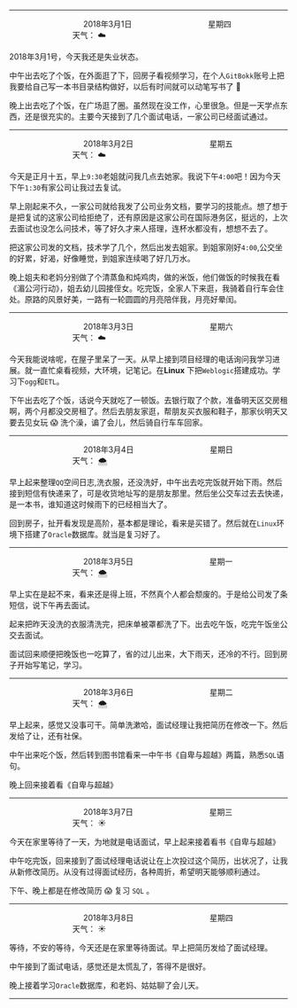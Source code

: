 ***
&nbsp;&nbsp;&nbsp;&nbsp;&nbsp;&nbsp;&nbsp;&nbsp;&nbsp;&nbsp;&nbsp;&nbsp;&nbsp;&nbsp;&nbsp;&nbsp;&nbsp;&nbsp;
&nbsp;&nbsp;&nbsp;&nbsp;&nbsp;&nbsp;&nbsp;&nbsp;&nbsp;&nbsp;&nbsp;&nbsp;&nbsp;&nbsp;           2018年3月1日
&nbsp;&nbsp;&nbsp;&nbsp;&nbsp;&nbsp;&nbsp;&nbsp;&nbsp;&nbsp;&nbsp;&nbsp;&nbsp;&nbsp;&nbsp;&nbsp;&nbsp;&nbsp;
&nbsp;&nbsp;&nbsp;&nbsp;&nbsp;&nbsp;&nbsp;&nbsp;&nbsp;&nbsp;&nbsp;&nbsp;&nbsp;&nbsp;                星期四
&nbsp;&nbsp;&nbsp;&nbsp;&nbsp;&nbsp;&nbsp;&nbsp;&nbsp;&nbsp;&nbsp;&nbsp;&nbsp;&nbsp;&nbsp;&nbsp;&nbsp;&nbsp;
&nbsp;&nbsp;&nbsp;&nbsp;&nbsp;&nbsp;&nbsp;&nbsp;&nbsp;&nbsp;&nbsp;&nbsp;&nbsp;&nbsp;&nbsp;&nbsp;&nbsp;&nbsp;
&nbsp;&nbsp;&nbsp;&nbsp;&nbsp;&nbsp;&nbsp;&nbsp;&nbsp;                                       天气： :cloud:


2018年3月1号，今天我还是失业状态。

中午出去吃了个饭，在外面逛了下，回房子看视频学习，在个人`GitBokk`账号上把我要给自己写一本书目录结构做好，以后有时间就可以动笔写书了 :ghost:

晚上出去吃了个饭，在广场逛了圈。虽然现在没工作，心里很急。但是一天学点东西，还是很充实的。主要今天接到了几个面试电话，一家公司已经面试通过。


***
&nbsp;&nbsp;&nbsp;&nbsp;&nbsp;&nbsp;&nbsp;&nbsp;&nbsp;&nbsp;&nbsp;&nbsp;&nbsp;&nbsp;&nbsp;&nbsp;&nbsp;&nbsp;
&nbsp;&nbsp;&nbsp;&nbsp;&nbsp;&nbsp;&nbsp;&nbsp;&nbsp;&nbsp;&nbsp;&nbsp;&nbsp;&nbsp;           2018年3月2日
&nbsp;&nbsp;&nbsp;&nbsp;&nbsp;&nbsp;&nbsp;&nbsp;&nbsp;&nbsp;&nbsp;&nbsp;&nbsp;&nbsp;&nbsp;&nbsp;&nbsp;&nbsp;
&nbsp;&nbsp;&nbsp;&nbsp;&nbsp;&nbsp;&nbsp;&nbsp;&nbsp;&nbsp;&nbsp;&nbsp;&nbsp;&nbsp;                星期五
&nbsp;&nbsp;&nbsp;&nbsp;&nbsp;&nbsp;&nbsp;&nbsp;&nbsp;&nbsp;&nbsp;&nbsp;&nbsp;&nbsp;&nbsp;&nbsp;&nbsp;&nbsp;
&nbsp;&nbsp;&nbsp;&nbsp;&nbsp;&nbsp;&nbsp;&nbsp;&nbsp;&nbsp;&nbsp;&nbsp;&nbsp;&nbsp;&nbsp;&nbsp;&nbsp;&nbsp;
&nbsp;&nbsp;&nbsp;&nbsp;&nbsp;&nbsp;&nbsp;&nbsp;&nbsp;                                       天气： :cloud:

今天是正月十五，早上`9:30`老姐就问我几点去她家。我说下午`4:00`吧！因为今天下午`1:30`有家公司让我过去复试。

早上刚起来不久，一家公司就给我发了公司业务文档，要学习的技能点。想了想于是把复试的这家公司给拒绝了，还有原因是这家公司在国际港务区，挺远的，上次去面试也没怎么问技术，等了好久才来人搭理，连杯水都没有，想想不去了。

把这家公司发的文档，技术学了几个，然后出发去姐家。到姐家刚好`4:00`,公交坐的好累，好渴，好像睡觉，到姐家连续喝了好几万水。

晚上姐夫和老妈分别做了个清蒸鱼和炖鸡肉，做的米饭，他们做饭的时候我在看《湄公河行动》，姐去幼儿园接侄女。吃完饭，全家人下来逛，我骑着自行车会住处。原路的风景好美，一路有一轮圆圆的月亮陪伴我，月亮好晕闰。

***
&nbsp;&nbsp;&nbsp;&nbsp;&nbsp;&nbsp;&nbsp;&nbsp;&nbsp;&nbsp;&nbsp;&nbsp;&nbsp;&nbsp;&nbsp;&nbsp;&nbsp;&nbsp;
&nbsp;&nbsp;&nbsp;&nbsp;&nbsp;&nbsp;&nbsp;&nbsp;&nbsp;&nbsp;&nbsp;&nbsp;&nbsp;&nbsp;           2018年3月3日
&nbsp;&nbsp;&nbsp;&nbsp;&nbsp;&nbsp;&nbsp;&nbsp;&nbsp;&nbsp;&nbsp;&nbsp;&nbsp;&nbsp;&nbsp;&nbsp;&nbsp;&nbsp;
&nbsp;&nbsp;&nbsp;&nbsp;&nbsp;&nbsp;&nbsp;&nbsp;&nbsp;&nbsp;&nbsp;&nbsp;&nbsp;&nbsp;                星期六
&nbsp;&nbsp;&nbsp;&nbsp;&nbsp;&nbsp;&nbsp;&nbsp;&nbsp;&nbsp;&nbsp;&nbsp;&nbsp;&nbsp;&nbsp;&nbsp;&nbsp;&nbsp;
&nbsp;&nbsp;&nbsp;&nbsp;&nbsp;&nbsp;&nbsp;&nbsp;&nbsp;&nbsp;&nbsp;&nbsp;&nbsp;&nbsp;&nbsp;&nbsp;&nbsp;&nbsp;
&nbsp;&nbsp;&nbsp;&nbsp;&nbsp;&nbsp;&nbsp;&nbsp;&nbsp;                                       天气： :cloud:



今天我能说啥呢，在屋子里呆了一天。从早上接到项目经理的电话询问我学习进展。就一直忙桌看视频，大环境，记笔记。在**Linux** 下把`Weblogic`搭建成功。学习下`ogg`和`ETL`。

下午出去吃了个饭，话说今天就吃了一顿饭。去银行取了个款，准备明天区交房租啊，两个月都没交房租了。然后去朋友家逛，帮朋友买衣服和鞋子，那家伙明天又要去见女玩 :scream: 洗个澡，谝了会儿，然后骑自行车车回家。


***
&nbsp;&nbsp;&nbsp;&nbsp;&nbsp;&nbsp;&nbsp;&nbsp;&nbsp;&nbsp;&nbsp;&nbsp;&nbsp;&nbsp;&nbsp;&nbsp;&nbsp;&nbsp;
&nbsp;&nbsp;&nbsp;&nbsp;&nbsp;&nbsp;&nbsp;&nbsp;&nbsp;&nbsp;&nbsp;&nbsp;&nbsp;&nbsp;           2018年3月4日
&nbsp;&nbsp;&nbsp;&nbsp;&nbsp;&nbsp;&nbsp;&nbsp;&nbsp;&nbsp;&nbsp;&nbsp;&nbsp;&nbsp;&nbsp;&nbsp;&nbsp;&nbsp;
&nbsp;&nbsp;&nbsp;&nbsp;&nbsp;&nbsp;&nbsp;&nbsp;&nbsp;&nbsp;&nbsp;&nbsp;&nbsp;&nbsp;                星期日
&nbsp;&nbsp;&nbsp;&nbsp;&nbsp;&nbsp;&nbsp;&nbsp;&nbsp;&nbsp;&nbsp;&nbsp;&nbsp;&nbsp;&nbsp;&nbsp;&nbsp;&nbsp;
&nbsp;&nbsp;&nbsp;&nbsp;&nbsp;&nbsp;&nbsp;&nbsp;&nbsp;&nbsp;&nbsp;&nbsp;&nbsp;&nbsp;&nbsp;&nbsp;&nbsp;&nbsp;
&nbsp;&nbsp;&nbsp;&nbsp;&nbsp;&nbsp;&nbsp;&nbsp;&nbsp;                                       天气： :cloud_with_snow:

早上起来整理`QQ`空间日志,洗衣服，还没洗好，中午出去吃完饭就开始下雨。然后接到短信有快递来了，可是收货地址写的是朋友那里。然后坐公交车过去去快递，是一本书，谁知道这时候雨下的已经相当大了。

回到房子，扯开看发现是高阶，基本都是理论，看来是买错了。然后就在`Linux`环境下搭建了`Oracle`数据库。就当是复习好了。


***
&nbsp;&nbsp;&nbsp;&nbsp;&nbsp;&nbsp;&nbsp;&nbsp;&nbsp;&nbsp;&nbsp;&nbsp;&nbsp;&nbsp;&nbsp;&nbsp;&nbsp;&nbsp;
&nbsp;&nbsp;&nbsp;&nbsp;&nbsp;&nbsp;&nbsp;&nbsp;&nbsp;&nbsp;&nbsp;&nbsp;&nbsp;&nbsp;           2018年3月5日
&nbsp;&nbsp;&nbsp;&nbsp;&nbsp;&nbsp;&nbsp;&nbsp;&nbsp;&nbsp;&nbsp;&nbsp;&nbsp;&nbsp;&nbsp;&nbsp;&nbsp;&nbsp;
&nbsp;&nbsp;&nbsp;&nbsp;&nbsp;&nbsp;&nbsp;&nbsp;&nbsp;&nbsp;&nbsp;&nbsp;&nbsp;&nbsp;                星期一
&nbsp;&nbsp;&nbsp;&nbsp;&nbsp;&nbsp;&nbsp;&nbsp;&nbsp;&nbsp;&nbsp;&nbsp;&nbsp;&nbsp;&nbsp;&nbsp;&nbsp;&nbsp;
&nbsp;&nbsp;&nbsp;&nbsp;&nbsp;&nbsp;&nbsp;&nbsp;&nbsp;&nbsp;&nbsp;&nbsp;&nbsp;&nbsp;&nbsp;&nbsp;&nbsp;&nbsp;
&nbsp;&nbsp;&nbsp;&nbsp;&nbsp;&nbsp;&nbsp;&nbsp;&nbsp;                                       天气： :cloud_with_snow:

早上实在是起不来，看来还是得上班，不然真个人都会颓废的。于是给公司发了条短信，说下午再去面试。

起来把昨天没洗的衣服清洗完，把床单被罩都洗了下。出去吃午饭，吃完午饭坐公交去面试。

面试回来顺便把晚饭也一吃算了，省的过儿出来，大下雨天，还冷的不行。回到房子开始写笔记，学习。


***
&nbsp;&nbsp;&nbsp;&nbsp;&nbsp;&nbsp;&nbsp;&nbsp;&nbsp;&nbsp;&nbsp;&nbsp;&nbsp;&nbsp;&nbsp;&nbsp;&nbsp;&nbsp;
&nbsp;&nbsp;&nbsp;&nbsp;&nbsp;&nbsp;&nbsp;&nbsp;&nbsp;&nbsp;&nbsp;&nbsp;&nbsp;&nbsp;           2018年3月6日
&nbsp;&nbsp;&nbsp;&nbsp;&nbsp;&nbsp;&nbsp;&nbsp;&nbsp;&nbsp;&nbsp;&nbsp;&nbsp;&nbsp;&nbsp;&nbsp;&nbsp;&nbsp;
&nbsp;&nbsp;&nbsp;&nbsp;&nbsp;&nbsp;&nbsp;&nbsp;&nbsp;&nbsp;&nbsp;&nbsp;&nbsp;&nbsp;                星期二
&nbsp;&nbsp;&nbsp;&nbsp;&nbsp;&nbsp;&nbsp;&nbsp;&nbsp;&nbsp;&nbsp;&nbsp;&nbsp;&nbsp;&nbsp;&nbsp;&nbsp;&nbsp;
&nbsp;&nbsp;&nbsp;&nbsp;&nbsp;&nbsp;&nbsp;&nbsp;&nbsp;&nbsp;&nbsp;&nbsp;&nbsp;&nbsp;&nbsp;&nbsp;&nbsp;&nbsp;
&nbsp;&nbsp;&nbsp;&nbsp;&nbsp;&nbsp;&nbsp;&nbsp;&nbsp;                                       天气： :cloud_with_snow:


早上起来，感觉又没事可干。简单洗漱哈，面试经理让我把简历在修改一下。然后发给了让，还有社保。

中午出来吃个饭，然后转到图书馆看来一中午书《自卑与超越》两篇，熟悉`SQL`语句。


晚上回来接着看《自卑与超越》

***
&nbsp;&nbsp;&nbsp;&nbsp;&nbsp;&nbsp;&nbsp;&nbsp;&nbsp;&nbsp;&nbsp;&nbsp;&nbsp;&nbsp;&nbsp;&nbsp;&nbsp;&nbsp;
&nbsp;&nbsp;&nbsp;&nbsp;&nbsp;&nbsp;&nbsp;&nbsp;&nbsp;&nbsp;&nbsp;&nbsp;&nbsp;&nbsp;           2018年3月7日
&nbsp;&nbsp;&nbsp;&nbsp;&nbsp;&nbsp;&nbsp;&nbsp;&nbsp;&nbsp;&nbsp;&nbsp;&nbsp;&nbsp;&nbsp;&nbsp;&nbsp;&nbsp;
&nbsp;&nbsp;&nbsp;&nbsp;&nbsp;&nbsp;&nbsp;&nbsp;&nbsp;&nbsp;&nbsp;&nbsp;&nbsp;&nbsp;                星期三
&nbsp;&nbsp;&nbsp;&nbsp;&nbsp;&nbsp;&nbsp;&nbsp;&nbsp;&nbsp;&nbsp;&nbsp;&nbsp;&nbsp;&nbsp;&nbsp;&nbsp;&nbsp;
&nbsp;&nbsp;&nbsp;&nbsp;&nbsp;&nbsp;&nbsp;&nbsp;&nbsp;&nbsp;&nbsp;&nbsp;&nbsp;&nbsp;&nbsp;&nbsp;&nbsp;&nbsp;
&nbsp;&nbsp;&nbsp;&nbsp;&nbsp;&nbsp;&nbsp;&nbsp;&nbsp;                                       天气： :sunny:


今天在家里等待了一天，为地就是电话面试，早上起来接着看书《自卑与超越》

中午吃完饭，回来接到了面试经理电话说让在上次投过这个简历，出状况了，让我从新修改简历。从没有过得面试经历，各种周折，希望明天能够顺利通过。

下午、晚上都是在修改简历 :scream: 复习 `SQL` 。


***
&nbsp;&nbsp;&nbsp;&nbsp;&nbsp;&nbsp;&nbsp;&nbsp;&nbsp;&nbsp;&nbsp;&nbsp;&nbsp;&nbsp;&nbsp;&nbsp;&nbsp;&nbsp;
&nbsp;&nbsp;&nbsp;&nbsp;&nbsp;&nbsp;&nbsp;&nbsp;&nbsp;&nbsp;&nbsp;&nbsp;&nbsp;&nbsp;           2018年3月8日
&nbsp;&nbsp;&nbsp;&nbsp;&nbsp;&nbsp;&nbsp;&nbsp;&nbsp;&nbsp;&nbsp;&nbsp;&nbsp;&nbsp;&nbsp;&nbsp;&nbsp;&nbsp;
&nbsp;&nbsp;&nbsp;&nbsp;&nbsp;&nbsp;&nbsp;&nbsp;&nbsp;&nbsp;&nbsp;&nbsp;&nbsp;&nbsp;                星期四
&nbsp;&nbsp;&nbsp;&nbsp;&nbsp;&nbsp;&nbsp;&nbsp;&nbsp;&nbsp;&nbsp;&nbsp;&nbsp;&nbsp;&nbsp;&nbsp;&nbsp;&nbsp;
&nbsp;&nbsp;&nbsp;&nbsp;&nbsp;&nbsp;&nbsp;&nbsp;&nbsp;&nbsp;&nbsp;&nbsp;&nbsp;&nbsp;&nbsp;&nbsp;&nbsp;&nbsp;
&nbsp;&nbsp;&nbsp;&nbsp;&nbsp;&nbsp;&nbsp;&nbsp;&nbsp;                                       天气： :sunny:


等待，不安的等待，今天还是在家里等待面试。早上把简历发给了面试经理。

中午接到了面试电话，感觉还是太慌乱了，答得不是很好。

晚上接着学习`Oracle`数据库，和老妈、姑姑聊了会儿天。







***
